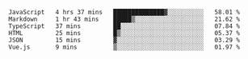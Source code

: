 
<!--
**xy406043/xy406043** is a ✨ _special_ ✨ repository because its `README.md` (this file) appears on your GitHub profile.

Here are some ideas to get you started:

- 🔭 I’m currently working on ...
- 🌱 I’m currently learning ...
- 👯 I’m looking to collaborate on ...
- 🤔 I’m looking for help with ...
- 💬 Ask me about ...
- 📫 How to reach me: ...
- 😄 Pronouns: ...
- ⚡ Fun fact: ...
-->

<!--START_SECTION:waka-->

```text
JavaScript   4 hrs 37 mins   ██████████████▓░░░░░░░░░░   58.01 %
Markdown     1 hr 43 mins    █████▒░░░░░░░░░░░░░░░░░░░   21.62 %
TypeScript   37 mins         ██░░░░░░░░░░░░░░░░░░░░░░░   07.84 %
HTML         25 mins         █▒░░░░░░░░░░░░░░░░░░░░░░░   05.37 %
JSON         15 mins         ▓░░░░░░░░░░░░░░░░░░░░░░░░   03.29 %
Vue.js       9 mins          ▒░░░░░░░░░░░░░░░░░░░░░░░░   01.97 %
```

<!--END_SECTION:waka-->
